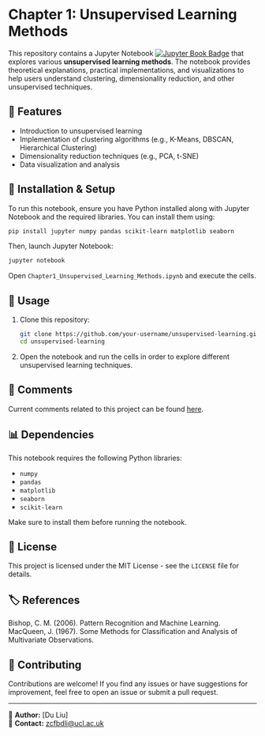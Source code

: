 # Chapter 1: Unsupervised Learning Methods

This repository contains a Jupyter Notebook [![Jupyter Book Badge](docs/images/badge.svg)](https://jupyterbook.org) that explores various **unsupervised learning methods**. The notebook provides theoretical explanations, practical implementations, and visualizations to help users understand clustering, dimensionality reduction, and other unsupervised techniques.

## 📌 Features
- Introduction to unsupervised learning
- Implementation of clustering algorithms (e.g., K-Means, DBSCAN, Hierarchical Clustering)
- Dimensionality reduction techniques (e.g., PCA, t-SNE)
- Data visualization and analysis

## 📂 Installation & Setup
To run this notebook, ensure you have Python installed along with Jupyter Notebook and the required libraries. You can install them using:

```bash
pip install jupyter numpy pandas scikit-learn matplotlib seaborn
```

Then, launch Jupyter Notebook:
```bash
jupyter notebook
```
Open `Chapter1_Unsupervised_Learning_Methods.ipynb` and execute the cells.

## 🚀 Usage
1. Clone this repository:
   ```bash
   git clone https://github.com/your-username/unsupervised-learning.git
   cd unsupervised-learning
   ```
2. Open the notebook and run the cells in order to explore different unsupervised learning techniques.

## 📝 Comments
Current comments related to this project can be found [here](https://github.com/caiiiiy/colabwk4/issues/1).

## 📊 Dependencies
This notebook requires the following Python libraries:
- `numpy`
- `pandas`
- `matplotlib`
- `seaborn`
- `scikit-learn`

Make sure to install them before running the notebook.

## 📜 License
This project is licensed under the MIT License - see the `LICENSE` file for details.

## 🏷️ References
Bishop, C. M. (2006). Pattern Recognition and Machine Learning.
MacQueen, J. (1967). Some Methods for Classification and Analysis of Multivariate Observations.

## 🤝 Contributing
Contributions are welcome! If you find any issues or have suggestions for improvement, feel free to open an issue or submit a pull request.

---

📝 **Author:** [Du Liu]  
📧 **Contact:** zcfbdli@ucl.ac.uk
